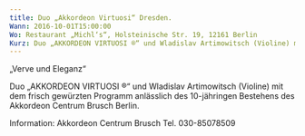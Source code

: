 ```yaml
---
title: Duo „Akkordeon Virtuosi“ Dresden.
Wann: 2016-10-01T15:00:00
Wo: Restaurant „Michl‘s“, Holsteinische Str. 19, 12161 Berlin
Kurz: Duo „AKKORDEON VIRTUOSI ®“ und Wladislav Artimowitsch (Violine) mit dem frisch gewürzten Programm anlässlich des 10-jähringen Bestehens des Akkordeon Centrum Brusch Berlin.
---
```


„Verve und Eleganz“

Duo „AKKORDEON VIRTUOSI ®“ und Wladislav Artimowitsch (Violine) mit dem frisch gewürzten Programm anlässlich des 10-jähringen Bestehens des Akkordeon Centrum Brusch Berlin.


Information:
Akkordeon Centrum Brusch 
Tel. 030-85078509